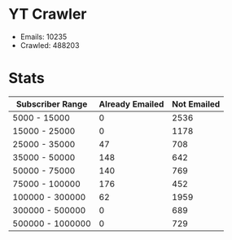 # YT Crawler
- Emails: 10235
- Crawled: 488203

# Stats
| Subscriber Range  | Already Emailed | Not Emailed |
|-------|-------|-------|
| 5000 - 15000 | 0 | 2536 |
| 15000 - 25000 | 0 | 1178 |
| 25000 - 35000 | 47 | 708 |
| 35000 - 50000 | 148 | 642 |
| 50000 - 75000 | 140 | 769 |
| 75000 - 100000 | 176 | 452 |
| 100000 - 300000 | 62 | 1959 |
| 300000 - 500000 | 0 | 689 |
| 500000 - 1000000 | 0 | 729 |
